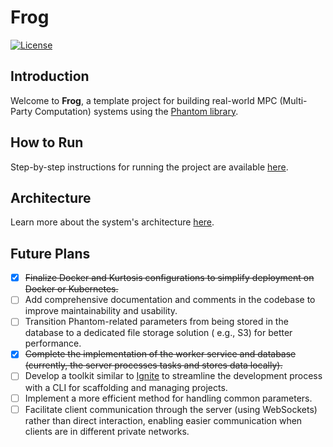 # Frog

[![License](https://img.shields.io/github/license/zk-steve/frog)](https://github.com/zk-steve/frog/blob/master/LICENSE)

## Introduction

Welcome to **Frog**, a template project for building real-world MPC (Multi-Party Computation) systems using
the [Phantom library](https://github.com/gausslabs/phantom-zone/tree/rewrite).

## How to Run

Step-by-step instructions for running the project are available [here](docs/how_to_run.md).

## Architecture

Learn more about the system's architecture [here](docs/architecture.md).

## Future Plans

- [x] ~~Finalize Docker and Kurtosis configurations to simplify deployment on Docker or Kubernetes.~~
- [ ] Add comprehensive documentation and comments in the codebase to improve maintainability and usability.
- [ ] Transition Phantom-related parameters from being stored in the database to a dedicated file storage solution (
  e.g., S3) for better performance.
- [x] ~~Complete the implementation of the worker service and database (currently, the server processes tasks and stores
  data locally).~~
- [ ] Develop a toolkit similar to [Ignite](https://github.com/ignite/cli) to streamline the development process with a
  CLI for scaffolding and managing projects.
- [ ] Implement a more efficient method for handling common parameters.
- [ ] Facilitate client communication through the server (using WebSockets) rather than direct interaction, enabling
  easier communication when clients are in different private networks.